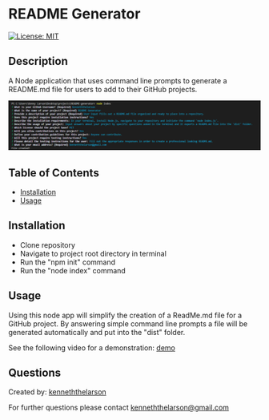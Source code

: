 # README Generator

  [![License: MIT](https://img.shields.io/badge/License-MIT-yellow.svg)](https://opensource.org/licenses/MIT)

  ## Description
  A Node application that uses command line prompts to generate a README.md file for users to add to their GitHub projects.

![example](./assets/README-Generator_Example.png)

  ## Table of Contents
  * [Installation](#installation)
  * [Usage](#usage)
  
  ## Installation
  - Clone repository
  - Navigate to project root directory in terminal
  - Run the "npm init" command
  - Run the "node index" command

  ## Usage
  Using this node app will simplify the creation of a ReadMe.md file for a GitHub project. By answering simple command line prompts a file will be generated automatically and put into the "dist" folder.

  See the following video for a demonstration: [demo](https://drive.google.com/file/d/1eS2FpX3n678BBnUgWeim9uIW8NBp7G8F/view?usp=sharing)

  ## Questions
  Created by: [kenneththelarson](https://github.com/kenneththelarson)
  
  For further questions please contact [kenneththelarson@gmail.com](mailto:kenneththelarson@gmail.com)

